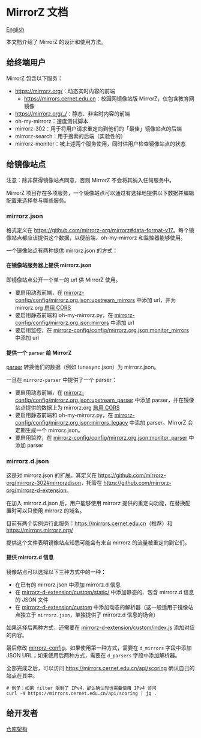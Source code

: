 # MirrorZ 文档

[English](./README.md)

本文档介绍了 MirrorZ 的设计和使用方法。

## 给终端用户

MirrorZ 包含以下服务：

* <https://mirrorz.org/>：动态实时内容的前端
    * <https://mirrors.cernet.edu.cn>：校园网镜像站版 MirrorZ，仅包含教育网镜像
* <https://mirrorz.org/_/>：静态、非实时内容的前端
* oh-my-mirrorz：速度测试脚本
* mirrorz-302：用于将用户请求重定向到他们的「最佳」镜像站点的后端
* mirrorz-search：用于搜索的后端（实验性的）
* mirrorz-monitor：被上述两个服务使用，同时供用户检查镜像站点的状态

## 给镜像站点

注意：除非获得镜像站点同意，否则 MirrorZ 不会将其纳入任何服务中。

MirrorZ 项目存在多项服务，一个镜像站点可以通过有选择地提供以下数据并编辑配置来选择参与哪些服务。

### mirrorz.json

格式定义在 <https://github.com/mirrorz-org/mirrorz#data-format-v17>。每个镜像站点都应该提供这个数据，以便前端、oh-my-mirrorz 和监控器能够使用。

一个镜像站点有两种提供 mirrorz.json 的方式：

#### 在镜像站服务器上提供 mirrorz.json

即镜像站点公开一个单一的 url 供 MirrorZ 使用。

* 要启用动态前端，在 [mirrorz-config/config/mirrorz.org.json:upstream_mirrors](https://github.com/mirrorz-org/mirrorz-config) 中添加 url，并为 mirrorz.org [启用 CORS](https://github.com/mirrorz-org/mirrorz/pull/60#issuecomment-884801035)
* 要启用静态前端和 oh-my-mirrorz.py，在 [mirrorz-config/config/mirrorz.org.json:mirrors](https://github.com/mirrorz-org/mirrorz-config) 中添加 url
* 要启用监控，在 [mirrorz-config/config/mirrorz.org.json:monitor_mirrors](https://github.com/mirrorz-org/mirrorz-config) 中添加 url

#### 提供一个 `parser` 给 MirrorZ

[parser](https://github.com/mirrorz-org/mirrorz-parser) 转换他们的数据（例如 tunasync.json）为 mirrorz.json。

一旦在 `mirrorz-parser` 中提供了一个 parser：

* 要启用动态前端，在 [mirrorz-config/config/mirrorz.org.json:upstream_parser](https://github.com/mirrorz-org/mirrorz-config) 中添加 parser，并在镜像站点提供的数据上为 mirrorz.org [启用 CORS](https://github.com/mirrorz-org/mirrorz/pull/60#issuecomment-884801035)
* 要启用静态前端和 oh-my-mirrorz.py，在 [mirrorz-config/config/mirrorz.org.json:mirrors_legacy](https://github.com/mirrorz-org/mirrorz-config) 中添加 parser。MirrorZ 会定期生成一个 mirrorz.json。
* 要启用监控，在 [mirrorz-config/config/mirrorz.org.json:monitor_parser](https://github.com/mirrorz-org/mirrorz-config) 中添加 parser

### mirrorz.d.json

这是对 mirrorz.json 的扩展。其定义在 <https://github.com/mirrorz-org/mirrorz-302#mirrorzdjson>，托管在 <https://github.com/mirrorz-org/mirrorz-d-extension>。

在加入 mirrorz.d.json 后，用户能够使用 mirrorz 提供的重定向功能，在替换配置时可以只使用 mirrorz 的域名。

目前有两个实例运行此服务：<https://mirrors.cernet.edu.cn>（推荐）和 <https://mirrors.mirrorz.org/>

提供这个文件表明镜像站点知悉可能会有来自 mirrorz 的流量被重定向到它们。

#### 提供 mirrorz.d 信息

镜像站点可以选择以下三种方式中的一种：

* 在已有的 mirrorz.json 中添加 mirrorz.d 信息
* 在 [mirrorz-d-extension/custom/static/](https://github.com/mirrorz-org/mirrorz-d-extension/tree/master/custom/static) 中添加静态的、包含 mirrorz.d 信息的 JSON 文件
* 在 [mirrorz-d-extension/custom](https://github.com/mirrorz-org/mirrorz-d-extension/tree/master/custom) 中添加动态的解析器（这一般适用于镜像站点独立于 `mirrorz.json`，单独提供了 mirrorz.d 信息的场合）

如果选择后两种方式，还需要在 [mirrorz-d-extension/custom/index.js](https://github.com/mirrorz-org/mirrorz-d-extension/blob/master/custom/index.js) 添加对应的内容。

最后修改 [mirrorz-config](https://github.com/mirrorz-org/mirrorz-config/)。如果使用第一种方式，需要在 `d_mirrors` 字段中添加 JSON URL；如果使用后两种方式，需要在 `d_parsers` 字段中添加解析器。

全部完成之后，可以访问 <https://mirrors.cernet.edu.cn/api/scoring> 确认自己的站点在其中。

```shell
# 例子：如果 filter 限制了 IPv4，那么确认时也需要使用 IPv4 访问
curl -4 https://mirrors.cernet.edu.cn/api/scoring | jq .
```

## 给开发者

[仓库架构](./repo-struct.zh.md)
